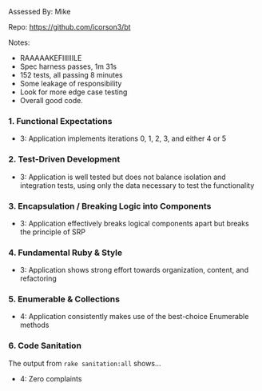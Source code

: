 Assessed By: Mike

Repo: https://github.com/icorson3/bt

Notes:
* RAAAAAKEFIIIIIILE
* Spec harness passes, 1m 31s
* 152 tests, all passing 8 minutes
* Some leakage of responsibility
* Look for more edge case testing
* Overall good code.



### 1. Functional Expectations
* 3: Application implements iterations 0, 1, 2, 3, and either 4 or 5

### 2. Test-Driven Development
* 3: Application is well tested but does not balance isolation and integration tests, using only the data necessary to test the functionality

### 3. Encapsulation / Breaking Logic into Components

* 3: Application effectively breaks logical components apart but breaks the principle of SRP

### 4. Fundamental Ruby & Style
* 3:  Application shows strong effort towards organization, content, and refactoring

### 5. Enumerable & Collections
* 4: Application consistently makes use of the best-choice Enumerable methods

### 6. Code Sanitation

The output from `rake sanitation:all` shows...

* 4: Zero complaints

